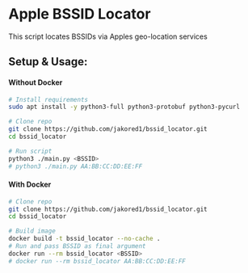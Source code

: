 # Apple BSSID Locator  
This script locates BSSIDs via Apples geo-location services  
## Setup & Usage:  
#### Without Docker  
```bash
# Install requirements
sudo apt install -y python3-full python3-protobuf python3-pycurl

# Clone repo
git clone https://github.com/jakored1/bssid_locator.git
cd bssid_locator

# Run script
python3 ./main.py <BSSID>
# python3 ./main.py AA:BB:CC:DD:EE:FF
```
#### With Docker  
```bash
# Clone repo
git clone https://github.com/jakored1/bssid_locator.git
cd bssid_locator

# Build image
docker build -t bssid_locator --no-cache .
# Run and pass BSSID as final argument
docker run --rm bssid_locator <BSSID>
# docker run --rm bssid_locator AA:BB:CC:DD:EE:FF
```
